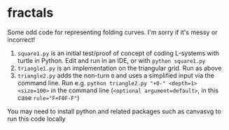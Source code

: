 # fractals
Some odd code for representing folding curves. I'm sorry if it's messy or incorrect!  
1. `square1.py` is an initial test/proof of concept of coding L-systems with turtle in Python. Edit and run in an IDE, or with `python square1.py`
2. `triangle1.py` is an implementation on the triangular grid. Run as above
3. `triangle2.py` adds the non-turn `0` and uses a simplified input via the command line. Run e.g. `python triangle2.py "+0-" <depth=1> <size=100>` in the command line (`<optional argument=default>`, in this case `rule="F+F0F-F"`)

You may need to install python and related packages such as canvasvg to run this code locally
